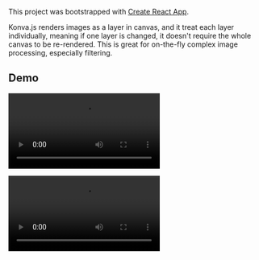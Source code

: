 This project was bootstrapped with [Create React App](https://github.com/facebookincubator/create-react-app).

Konva.js renders images as a layer in canvas, and it treat each layer individually, meaning if one
layer is changed, it doesn't require the whole canvas to be re-rendered. This is great for
on-the-fly complex image processing, especially filtering.

## Demo
![](single-stage-editor.ogv)

![](stress-test.ogv)
